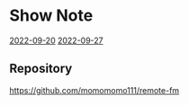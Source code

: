 # Show Note

[2022-09-20](https://momomomo111.github.io/remote-fm/show-note/2022-09-20)
[2022-09-27](https://momomomo111.github.io/remote-fm/show-note/2022-09-27)

## Repository
https://github.com/momomomo111/remote-fm
